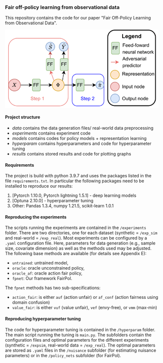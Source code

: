 ### Fair off-policy learning from observational data

This repository contains the code for our paper "Fair Off-Policy Learning from Observational Data".

![Plot Intuition](media/model_architecture.png)

#### Project structure 
- *data* contains the data generation files/ real-world data preprocessing
- *experiments* contains experiment code
- *models* contains codes for policy models + representation learning
- *hyperparam* contains hyperparameters and code for hyperparameter tuning
- *results* contains stored results and code for plotting graphs


#### Requirements
The project is build with python 3.9.7 and uses the packages listed in the file `requirements.txt`. In particular the following packages need to be installed to reproduce our results:
1. [Pytorch 1.10.0, Pytorch lightning 1.5.1] - deep learning models
2. [Optuna 2.10.0] - hyperparameter tuning
4. Other: Pandas 1.3.4, numpy 1.21.5, scikit-learn 1.0.1


#### Reproducing the experiments
The scripts running the experiments are contained in the `/experiments` folder. There are two directories, one for each dataset (synthetic = `/exp_sim` and real-world = `/exp_real`). Most experiments can be configured by a `.yaml` configuration file. Here, parameters for data generation (e.g., sample size, covariate dimension) as well as the methods used may be adjusted. The following base methods are available (for details see Appendix E):

- `untrained`: untrained model,
- `oracle`: oracle unconstrained policy, 
- `oracle_af`: oracle action fair policy,
- `fpnet`: Our framework FairPol.

The `fpnet` methods has two sub-specifications:
- `action_fair`: is either `auf` (action unfair) or `af_conf` (action fairness using domain confusion)
- `value_fair`: is either `vuf` (value unfair), `vef` (envy-free), or `vmm` (max-min)


#### Reproducing hyperparameter tuning
The code for hyperparameter tuning is contained in the `/hyperparam` folder. The main script running the tuning is `main.py`. The subfolders contain the configuration files and optimal parameters for the different experiments (synthetic = `/expsim`, real-world data = `/exp_real`). The optimal parameters are stored as `.yaml` files in the `/nuisance` subfolder (for estimating nuisance parameters) or in the `/policy_nets` subfolder (for FairPol).
